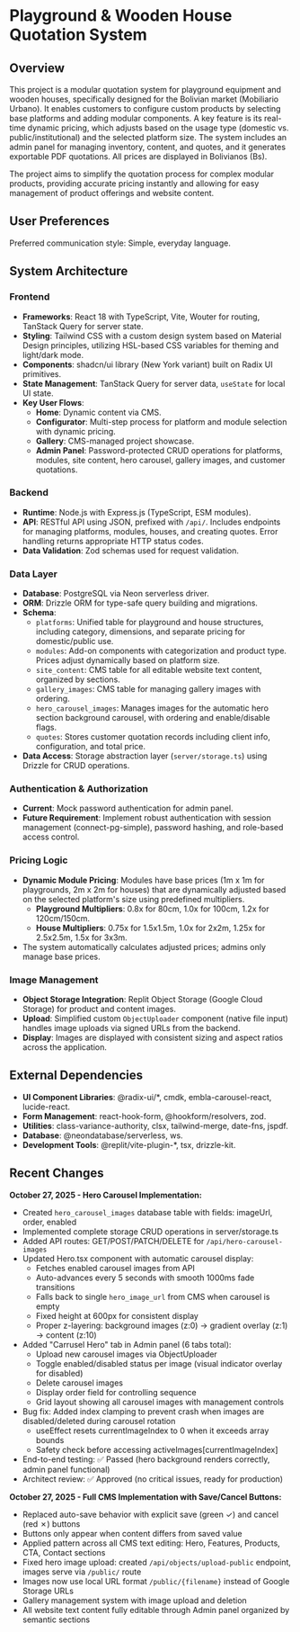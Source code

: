 # Playground & Wooden House Quotation System

## Overview
This project is a modular quotation system for playground equipment and wooden houses, specifically designed for the Bolivian market (Mobiliario Urbano). It enables customers to configure custom products by selecting base platforms and adding modular components. A key feature is its real-time dynamic pricing, which adjusts based on the usage type (domestic vs. public/institutional) and the selected platform size. The system includes an admin panel for managing inventory, content, and quotes, and it generates exportable PDF quotations. All prices are displayed in Bolivianos (Bs).

The project aims to simplify the quotation process for complex modular products, providing accurate pricing instantly and allowing for easy management of product offerings and website content.

## User Preferences
Preferred communication style: Simple, everyday language.

## System Architecture

### Frontend
- **Frameworks**: React 18 with TypeScript, Vite, Wouter for routing, TanStack Query for server state.
- **Styling**: Tailwind CSS with a custom design system based on Material Design principles, utilizing HSL-based CSS variables for theming and light/dark mode.
- **Components**: shadcn/ui library (New York variant) built on Radix UI primitives.
- **State Management**: TanStack Query for server data, `useState` for local UI state.
- **Key User Flows**:
    - **Home**: Dynamic content via CMS.
    - **Configurator**: Multi-step process for platform and module selection with dynamic pricing.
    - **Gallery**: CMS-managed project showcase.
    - **Admin Panel**: Password-protected CRUD operations for platforms, modules, site content, hero carousel, gallery images, and customer quotations.

### Backend
- **Runtime**: Node.js with Express.js (TypeScript, ESM modules).
- **API**: RESTful API using JSON, prefixed with `/api/`. Includes endpoints for managing platforms, modules, houses, and creating quotes. Error handling returns appropriate HTTP status codes.
- **Data Validation**: Zod schemas used for request validation.

### Data Layer
- **Database**: PostgreSQL via Neon serverless driver.
- **ORM**: Drizzle ORM for type-safe query building and migrations.
- **Schema**:
    - `platforms`: Unified table for playground and house structures, including category, dimensions, and separate pricing for domestic/public use.
    - `modules`: Add-on components with categorization and product type. Prices adjust dynamically based on platform size.
    - `site_content`: CMS table for all editable website text content, organized by sections.
    - `gallery_images`: CMS table for managing gallery images with ordering.
    - `hero_carousel_images`: Manages images for the automatic hero section background carousel, with ordering and enable/disable flags.
    - `quotes`: Stores customer quotation records including client info, configuration, and total price.
- **Data Access**: Storage abstraction layer (`server/storage.ts`) using Drizzle for CRUD operations.

### Authentication & Authorization
- **Current**: Mock password authentication for admin panel.
- **Future Requirement**: Implement robust authentication with session management (connect-pg-simple), password hashing, and role-based access control.

### Pricing Logic
- **Dynamic Module Pricing**: Modules have base prices (1m x 1m for playgrounds, 2m x 2m for houses) that are dynamically adjusted based on the selected platform's size using predefined multipliers.
    - **Playground Multipliers**: 0.8x for 80cm, 1.0x for 100cm, 1.2x for 120cm/150cm.
    - **House Multipliers**: 0.75x for 1.5x1.5m, 1.0x for 2x2m, 1.25x for 2.5x2.5m, 1.5x for 3x3m.
- The system automatically calculates adjusted prices; admins only manage base prices.

### Image Management
- **Object Storage Integration**: Replit Object Storage (Google Cloud Storage) for product and content images.
- **Upload**: Simplified custom `ObjectUploader` component (native file input) handles image uploads via signed URLs from the backend.
- **Display**: Images are displayed with consistent sizing and aspect ratios across the application.

## External Dependencies

- **UI Component Libraries**: @radix-ui/*, cmdk, embla-carousel-react, lucide-react.
- **Form Management**: react-hook-form, @hookform/resolvers, zod.
- **Utilities**: class-variance-authority, clsx, tailwind-merge, date-fns, jspdf.
- **Database**: @neondatabase/serverless, ws.
- **Development Tools**: @replit/vite-plugin-*, tsx, drizzle-kit.

## Recent Changes

**October 27, 2025 - Hero Carousel Implementation:**
- Created `hero_carousel_images` database table with fields: imageUrl, order, enabled
- Implemented complete storage CRUD operations in server/storage.ts
- Added API routes: GET/POST/PATCH/DELETE for `/api/hero-carousel-images`
- Updated Hero.tsx component with automatic carousel display:
  - Fetches enabled carousel images from API
  - Auto-advances every 5 seconds with smooth 1000ms fade transitions
  - Falls back to single `hero_image_url` from CMS when carousel is empty
  - Fixed height at 600px for consistent display
  - Proper z-layering: background images (z:0) → gradient overlay (z:1) → content (z:10)
- Added "Carrusel Hero" tab in Admin panel (6 tabs total):
  - Upload new carousel images via ObjectUploader
  - Toggle enabled/disabled status per image (visual indicator overlay for disabled)
  - Delete carousel images
  - Display order field for controlling sequence
  - Grid layout showing all carousel images with management controls
- Bug fix: Added index clamping to prevent crash when images are disabled/deleted during carousel rotation
  - useEffect resets currentImageIndex to 0 when it exceeds array bounds
  - Safety check before accessing activeImages[currentImageIndex]
- End-to-end testing: ✅ Passed (hero background renders correctly, admin panel functional)
- Architect review: ✅ Approved (no critical issues, ready for production)

**October 27, 2025 - Full CMS Implementation with Save/Cancel Buttons:**
- Replaced auto-save behavior with explicit save (green ✓) and cancel (red ✗) buttons
- Buttons only appear when content differs from saved value
- Applied pattern across all CMS text editing: Hero, Features, Products, CTA, Contact sections
- Fixed hero image upload: created `/api/objects/upload-public` endpoint, images serve via `/public/` route
- Images now use local URL format `/public/{filename}` instead of Google Storage URLs
- Gallery management system with image upload and deletion
- All website text content fully editable through Admin panel organized by semantic sections
